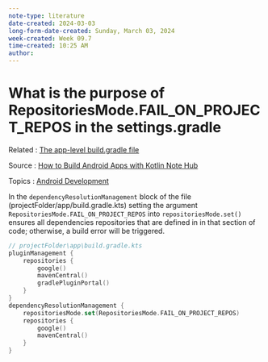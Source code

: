 ```yaml
---
note-type: literature
date-created: 2024-03-03
long-form-date-created: Sunday, March 03, 2024
week-created: Week 09.7
time-created: 10:25 AM
author:
---
```


# What is the purpose of RepositoriesMode.FAIL_ON_PROJECT_REPOS in the settings.gradle

Related : [The app-level build.gradle file](The%20app-level%20build.gradle%20file.md)

Source : [How to Build Android Apps with Kotlin Note Hub](How%20to%20Build%20Android%20Apps%20with%20Kotlin%20Note%20Hub.md)

Topics : [Android Development](../../4-hub-notes-🚉/Android%20Development.md)

In the `dependencyResolutionManagement` block of the file 
(projectFolder/app/build.gradle.kts) setting the argument 
`RepositoriesMode.FAIL_ON_PROJECT_REPOS` into `repositoriesMode.set()`
ensures all dependencies repositories that are defined in in that section of code;
otherwise, a build error will be triggered.

```kotlin script
// projectFolder\app\build.gradle.kts
pluginManagement {
    repositories {
        google()
        mavenCentral()
        gradlePluginPortal()
    }
}
dependencyResolutionManagement {
    repositoriesMode.set(RepositoriesMode.FAIL_ON_PROJECT_REPOS)
    repositories {
        google()
        mavenCentral()
    }
}
```
